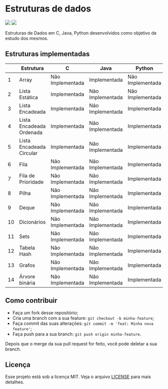 # Estruturas de dados
![](https://img.shields.io/static/v1?label=PRs&message=welcome&color=7159c1&labelColor=000000) ![](https://img.shields.io/static/v1?label=license&message=MIT&color=7159c1&labelColor=000000)

Estruturas de Dados em C, Java, Python desenvolvidos como objetivo de estudo dos mesmos.

## Estruturas implementadas

|    | Estrutura                 | C | Java | Python |
|----|-------------------------------------|-------|------|--------|
| 1  | Array           | Não Implementada | Implementada | Não Implementada |
| 2  | Lista Estática            | Implementada | Não Implementada | Não Implementada |
| 3  | Lista Encadeada           | Implementada | Não Implementada | Implementada |
| 4  | Lista Encadeada Ordenada           | Implementada | Não Implementada | Implementada |
| 5  | Lista Encadeada Circular           | Implementada | Não Implementada | Implementada |
| 6  | Fila         | Não Implementada| Não Implementada | Implementada |
| 7  | Fila de Prioridade        | Não Implementada| Não Implementada | Implementada |
| 8  | Pilha         | Não Implementada| Não Implementada | Implementada |
| 9  | Deque         | Não Implementada| Não Implementada | Implementada |
| 10  | Dicionários         | Não Implementada| Não Implementada | Implementada |
| 11  | Sets         | Não Implementada| Não Implementada | Implementada |
| 12  | Tabela Hash         | Não Implementada| Não Implementada | Implementada |
| 13  | Grafos         | Não Implementada | Não Implementada | Implementada |
| 14  | Árvore binária         | Não Implementada | Não Implementada | Implementada |

## Como contribuir

- Faça um fork desse repositório;
- Cria uma branch com a sua feature: `git checkout -b minha-feature`;
- Faça commit das suas alterações: `git commit -m 'feat: Minha nova feature'`;
- Faça push para a sua branch: `git push origin minha-feature`.

Depois que o merge da sua pull request for feito, você pode deletar a sua branch.

## Licença

Esse projeto está sob a licença MIT. Veja o arquivo [LICENSE](LICENSE.md) para mais detalhes.

